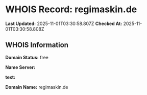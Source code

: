 # WHOIS Record: regimaskin.de

**Last Updated:** 2025-11-01T03:30:58.807Z
**Checked At:** 2025-11-01T03:30:58.808Z

## WHOIS Information

**Domain Status:** free

**Name Server:** 

**text:** 

**Domain Name:** regimaskin.de

